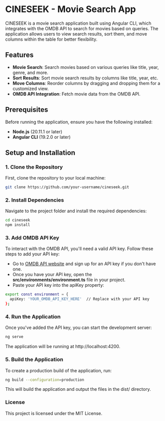 # CINESEEK - Movie Search App

CINESEEK is a movie search application built using Angular CLI, which integrates with the OMDB API to search for movies based on queries. The application allows users to view search results, sort them, and move columns within the table for better flexibility.

## Features

- **Movie Search**: Search movies based on various queries like title, year, genre, and more.
- **Sort Results**: Sort movie search results by columns like title, year, etc.
- **Move Columns**: Reorder columns by dragging and dropping them for a customized view.
- **OMDB API Integration**: Fetch movie data from the OMDB API.

## Prerequisites

Before running the application, ensure you have the following installed:

- **Node.js** (20.11.1 or later)
- **Angular CLI** (19.2.0 or later)

## Setup and Installation

### 1. Clone the Repository

First, clone the repository to your local machine:

```bash
git clone https://github.com/your-username/cineseek.git
```

### 2. Install Dependencies

Navigate to the project folder and install the required dependencies:

```bash
cd cineseek
npm install
```

### 3. Add OMDB API Key

To interact with the OMDB API, you'll need a valid API key. Follow these steps to add your API key:

- Go to [OMDB API website](https://omdbapi.com/) and sign up for an API key if you don't have one.
- Once you have your API key, open the **src/environments/environment.ts** file in your project.
- Paste your API key into the apiKey property:

```bash
export const environment = {
  apiKey: 'YOUR_OMDB_API_KEY_HERE'  // Replace with your API key
};
```

### 4. Run the Application

Once you've added the API key, you can start the development server:

```bash
ng serve
```

The application will be running at http://localhost:4200.

### 5. Build the Application

To create a production build of the application, run:

```bash
ng build --configuration=production
```

This will build the application and output the files in the dist/ directory.

### License

This project is licensed under the MIT License.
